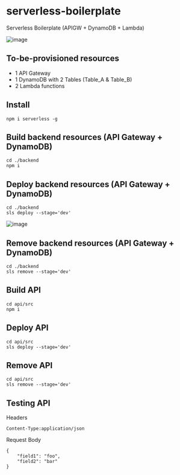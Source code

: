# serverless-boilerplate
Serverless Boilerplate (APIGW + DynamoDB + Lambda)

![image](https://user-images.githubusercontent.com/35857179/128360478-c3496b52-c9ca-4889-b67c-e4359bfb1cd1.png)

## To-be-provisioned resources

- 1 API Gateway
- 1 DynamoDB with 2 Tables (Table_A & Table_B)
- 2 Lambda functions

## Install

```
npm i serverless -g
```

## Build backend resources (API Gateway + DynamoDB)

```
cd ./backend
npm i
```

## Deploy backend resources (API Gateway + DynamoDB)

```
cd ./backend
sls deploy --stage='dev'
```

![image](https://user-images.githubusercontent.com/35857179/128448918-a4860889-f8be-4d16-aa81-27cce2b651c6.png)


## Remove backend resources (API Gateway + DynamoDB) 

```
cd ./backend
sls remove --stage='dev'
```

## Build API

```
cd api/src
npm i
```

## Deploy API

```
cd api/src
sls deploy --stage='dev'
```

## Remove API 

```
cd api/src
sls remove --stage='dev'
```

## Testing API

Headers
```
Content-Type:application/json
```

Request Body
```
{
    "field1": "foo",
    "field2": "bar"
}
```

